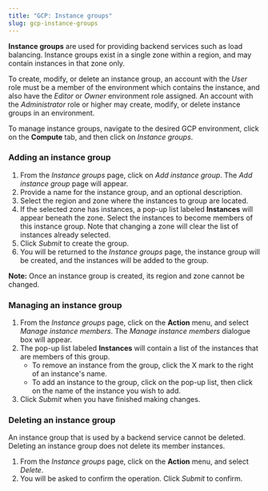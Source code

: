 ```yaml
---
title: "GCP: Instance groups"
slug: gcp-instance-groups
---
```



**Instance groups** are used for providing backend services such as load balancing.  Instance groups exist in a single zone within a region, and may contain instances in that zone only.

To create, modify, or delete an instance group, an account with the *User* role must be a member of the environment which contains the instance, and also have the *Editor* or *Owner* environment role assigned.  An account with the *Administrator* role or higher may create, modify, or delete instance groups in an environment.

To manage instance groups, navigate to the desired GCP environment, click on the **Compute** tab, and then click on *Instance groups*.

### Adding an instance group

1. From the *Instance groups* page, click on *Add instance group*.  The *Add instance group* page will appear.
1. Provide a name for the instance group, and an optional description.
1. Select the region and zone where the instances to group are located.
1. If the selected zone has instances, a pop-up list labeled **Instances** will appear beneath the zone.  Select the instances to become members of this instance group.  Note that changing a zone will clear the list of instances already selected.
1. Click *Submit* to create the group.
1. You will be returned to the *Instance groups* page, the instance group will be created, and the instances will be added to the group.

**Note:** Once an instance group is created, its region and zone cannot be changed.

### Managing an instance group

1. From the *Instance groups* page, click on the **Action** menu, and select *Manage instance members*.  The *Manage instance members* dialogue box will appear.
1. The pop-up list labeled **Instances** will contain a list of the instances that are members of this group.
   - To remove an instance from the group, click the X mark to the right of an instance's name.
   - To add an instance to the group, click on the pop-up list, then click on the name of the instance you wish to add.
1. Click *Submit* when you have finished making changes.

### Deleting an instance group

An instance group that is used by a backend service cannot be deleted.  Deleting an instance group does not delete its member instances.

1. From the *Instance groups* page, click on the **Action** menu, and select *Delete*.
1. You will be asked to confirm the operation.  Click *Submit* to confirm.
